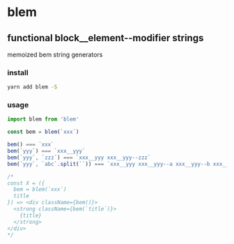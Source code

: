 # blem
## functional block__element--modifier strings

memoized bem string generators

### install
```sh
yarn add blem -S
```

### usage
```js
import blem from 'blem'

const bem = blem(`xxx`)

bem() === `xxx`
bem(`yyy`) === `xxx__yyy`
bem(`yyy`, `zzz`) === `xxx__yyy xxx__yyy--zzz`
bem(`yyy`, `abc`.split(``)) === `xxx__yyy xxx__yyy--a xxx__yyy--b xxx__yyy--c`

/*
const X = ({
  bem = blem(`xxx`)
  title
}) => <div className={bem()}>
  <strong className={bem(`title`)}>
    {title}
  </strong>
</div>
*/
```
